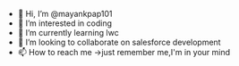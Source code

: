 - 👋 Hi, I’m @mayankpap101
- 👀 I’m interested in coding
- 🌱 I’m currently learning lwc
- 💞️ I’m looking to collaborate on salesforce development
- 📫 How to reach me ->just remember me,I'm in your mind

<!---
mayankpap101/mayankpap101 is a ✨ special ✨ repository because its `README.md` (this file) appears on your GitHub profile.
You can click the Preview link to take a look at your changes.
--->
